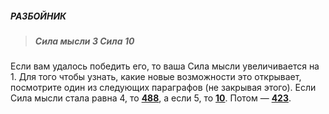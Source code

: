##### РАЗБОЙНИК

> ##### Сила мысли 3 Сила 10

Если вам удалось победить его, то ваша Сила мысли увеличивается на 1. Для того чтобы узнать, какие новые возможности это открывает, посмотрите один из следующих параграфов (не закрывая этого). Если Сила мысли стала равна 4, то [**488**](#n_488), а если 5, то [**10**](#n_10). Потом — [**423**](#n_423).

